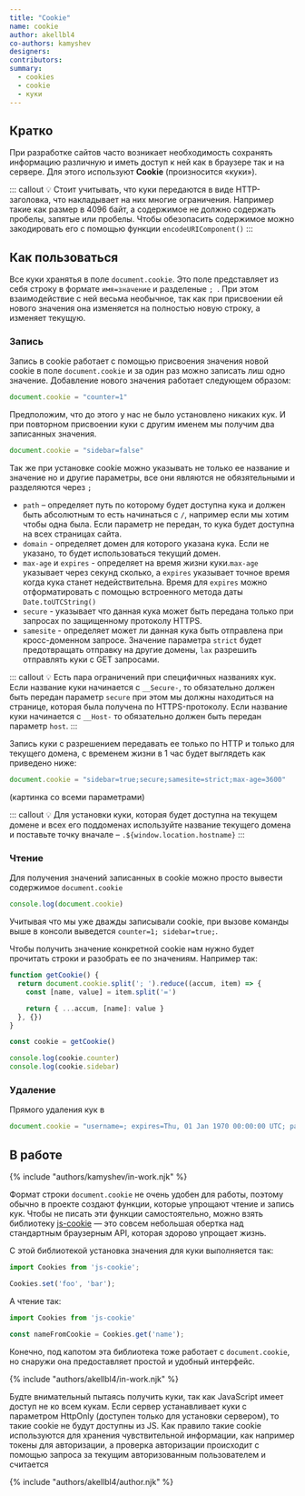 ```yaml
---
title: "Cookie"
name: cookie
author: akellbl4
co-authors: kamyshev
designers:
contributors:
summary:
  - cookies
  - cookie
  - куки
---
```


## Кратко

При разработке сайтов часто возникает необходимость сохранять информацию различную и иметь доступ к ней как в браузере так и на сервере. Для этого используют **Cookie** (произносится «куки»).

::: callout 💡
Стоит учитывать, что куки передаются в виде HTTP-заголовка, что накладывает на них многие ограничения. Например такие как размер в 4096 байт, а содержимое не должно содержать пробелы, запятые или пробелы. Чтобы обезопасить содержимое можно закодировать его с помощью функции `encodeURIComponent()`
:::

## Как пользоваться

Все куки хранятья в поле `document.cookie`. Это поле представляет из себя строку в формате `имя=значение` и разделеные `; `. При этом взаимодействие с ней весьма необычное, так как при присвоении ей нового значения она изменяется на полностью новую строку, а изменяет текущую.

### Запись

Запись в cookie работает с помощью присвоения значения новой cookie в поле `document.cookie` и за один раз можно записать лиш одно значение.
Добавление нового значения работает следующем образом:

```js
document.cookie = "counter=1"
```

Предположим, что до этого у нас не было установлено никаких кук. И при повторном присвоении куки с другим именем мы получим два записанных значения.

```js
document.cookie = "sidebar=false"
```


Так же при установке cookie можно указывать не только ее название и значение но и другие параметры, все они являются не обязятельными и разделяются через `;`

- `path` – определяет путь по которому будет доступна кука и должен быть абсолютным то есть начинаться с `/`, например если мы хотим чтобы одна была. Если параметр не передан, то кука будет доступна на всех страницах сайта.
- `domain` - определяет домен для которого указана кука. Если не указано, то будет использоваться текущий домен.
- `max-age` и `expires` - определяет на время жизни куки.`max-age` указывает через секунд сколько, а `expires` указывает точное время когда кука станет недействительна. Время для `expires` можно отформатировать с помощью встроенного метода даты `Date.toUTCString()`
- `secure` - указывает что данная кука может быть передана только при запросах по защищенному протоколу HTTPS.
- `samesite` - определяет может ли данная кука быть отправлена при кросс-доменном запросе. Значение параметра `strict` будет предотвращать отправку на другие домены, `lax` разрешить отправлять куки с GET запросами.


::: callout 💡
Есть пара ограничений при специфичных названиях кук. Если название куки начинается с `__Secure-`, то обязательно должен быть передан параметр `secure` при этом мы должны находиться на странице, которая была получена по HTTPS-протоколу. Если название куки начинается с `__Host-` то обязательно должен быть передан параметр `host`.
:::

Запись куки с разрешением передавать ее только по HTTP и только для текущего домена, c временем жизни в 1 час будет выглядеть как приведено ниже:

```js
document.cookie = "sidebar=true;secure;samesite=strict;max-age=3600"
```

(картинка со всеми параметрами)

::: callout 💡
Для установки куки, которая будет доступна на текущем домене и всех его поддоменах используйте название текущего домена и поставьте точку вначале – `.${window.location.hostname}`
:::
### Чтение

Для получения значений записанных в cookie можно просто вывести содержимое `document.cookie`

```js
console.log(document.cookie)
```
Учитывая что мы уже дважды записывали cookie, при вызове команды выше в консоли выведется `counter=1; sidebar=true;`.

Чтобы получить значение конкретной cookie нам нужно будет прочитать строки и разобрать ее по значениям. Например так:

```js
function getCookie() {
  return document.cookie.split('; ').reduce((accum, item) => {
    const [name, value] = item.split('=')

    return { ...accum, [name]: value }
  }, {})
}

const cookie = getCookie()

console.log(cookie.counter)
console.log(cookie.sidebar)
```

### Удаление

Прямого удаления кук в
```js
document.cookie = "username=; expires=Thu, 01 Jan 1970 00:00:00 UTC; path=/;";
```

## В работе

{% include "authors/kamyshev/in-work.njk" %}

Формат строки `document.cookie` не очень удобен для работы, поэтому обычно в проекте создают функции, которые упрощают чтение и запись кук. Чтобы не писать эти функции самостоятельно, можно взять библиотеку [js-cookie](https://github.com/js-cookie/js-cookie) — это совсем небольшая обертка над стандартным браузерным API, которая здорово упрощает жизнь.

С этой библиотекой установка значения для куки выполняется так:

```js
import Cookies from 'js-cookie';

Cookies.set('foo', 'bar');
```

А чтение так:

```js
import Cookies from 'js-cookie'

const nameFromCookie = Cookies.get('name');
```

Конечно, под капотом эта библиотека тоже работает с `document.cookie`, но снаружи она предоставляет простой и удобный интерфейс.


{% include "authors/akellbl4/in-work.njk" %}

Будте внимательный пытаясь получить куки, так как JavaScript имеет доступ не ко всем кукам. Если сервер устанавливает куки с параметром HttpOnly (доступен только для установки сервером), то такие cookie не будут доступны из JS. Как правило такие cookie используются для хранения чувствительной информации, как например токены для авторизации, а проверка авторизации происходит с помощью запроса за текущим авторизованным пользователем и считается


{% include "authors/akellbl4/author.njk" %}
